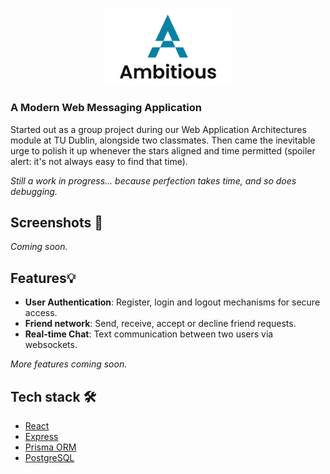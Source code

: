 <p align="center">
    <img width="40%" src="assets/banner_v1.png"/>
</p>

### A Modern Web Messaging Application

Started out as a group project during our Web Application Architectures module at TU Dublin, alongside two classmates. Then came the inevitable urge to polish it up whenever the stars aligned and time permitted (spoiler alert: it's not always easy to find that time).

_Still a work in progress... because perfection takes time, and so does debugging._

## Screenshots 📸

_Coming soon._

## Features💡

- **User Authentication**: Register, login and logout mechanisms for secure access.
- **Friend network**: Send, receive, accept or decline friend requests.
- **Real-time Chat**: Text communication between two users via websockets.

_More features coming soon._

## Tech stack 🛠️

- [React](https://react.dev/)
- [Express](https://expressjs.com/)
- [Prisma ORM](https://www.prisma.io/)
- [PostgreSQL](https://www.postgresql.org/)
